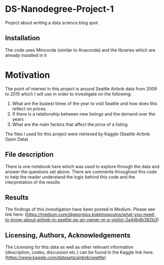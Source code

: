 # DS-Nanodegree-Project-1
Project about writing a data science blog spot

## Installation

The code uses Minconda (similar to Anaconda) and the libraries which are already installed in it

# Motivation

The point of interest in this project is around Seattle Airbnb data from 2009 to 2015 which I will use in order to investigate on the following:

1. What are the busiest times of the year to visit Seattle and how does this reflect on prices.
2. If there is a relationship between new listings and the demand over the years
3. What are the main factors that affect the price of a listing

The files I used for this project were retrieved by Kaggle (Seattle Airbnb Open Data)

## File description

There is one notebook here which was used to explore through the data and answer the questions set above. There are comments throughout this code to help the reader understand the logic behind this code and the interpretation of the results

## Results

The findings of this investigation have been posted in Medium. Please see link here: (https://medium.com/@georgios.kokkinopoulos/what-you-need-to-know-about-airbnb-in-seattle-as-an-owner-or-a-visitor-2a44b4b382b3)

## Licensing, Authors, Acknowledgements

The Licensing for this data as well as other relevant information (description, codes, discussion etc.) can be found in the Kaggle link here: (https://www.kaggle.com/datasets/airbnb/seattle)

